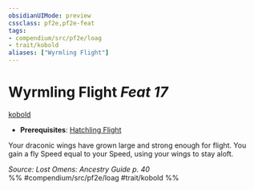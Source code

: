 ```yaml
---
obsidianUIMode: preview
cssclass: pf2e,pf2e-feat
tags:
- compendium/src/pf2e/loag
- trait/kobold
aliases: ["Wyrmling Flight"]
---
```

# Wyrmling Flight  *Feat 17*  
[kobold](/rules/traits/kobold-b1.md)  

- **Prerequisites**: [Hatchling Flight](/compendium/feats/hatchling-flight-loag.md)

Your draconic wings have grown large and strong enough for flight. You gain a fly Speed equal to your Speed, using your wings to stay aloft.

*Source: Lost Omens: Ancestry Guide p. 40*  
%% #compendium/src/pf2e/loag #trait/kobold %%